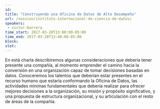 ```yaml
---
id: 
title: "Construyendo una Oficina de Datos de Alto Desempeño"
url: /session/instituto-internacional-de-ciencia-de-datos/
speakers:
 - victor-barrera
time_start: 2017-03-28T13:00:00-05:00
time_end: 2017-03-28T13:40:00-05:00
block: 
slot: 
---
```


En está charla describiremos algunas consideraciones que debería tener presente una compañía, al momento emprender el camino hacia la conversión en una organización capaz de tomar decisiones basadas en datos. Conoceremos los talentos que deberían estar presentes en el recurso humano que estaría conformando la Oficina de Datos, las actividades mínimas fundamentales que debería realizar para ofrecer mejores decisiones a la organización, su misión y propósito significativo, y una propuesta de estructura organizacional, y su articulación con el resto de áreas de la compañía.